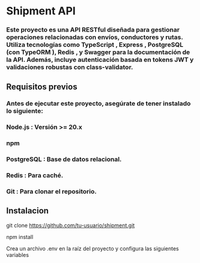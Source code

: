 # Shipment API

### Este proyecto es una API RESTful diseñada para gestionar operaciones relacionadas con envíos, conductores y rutas. Utiliza tecnologías como TypeScript , Express , PostgreSQL (con TypeORM ), Redis , y Swagger para la documentación de la API. Además, incluye autenticación basada en tokens JWT y validaciones robustas con class-validator.

## Requisitos previos
### Antes de ejecutar este proyecto, asegúrate de tener instalado lo siguiente:

### Node.js : Versión >= 20.x
### npm 
### PostgreSQL : Base de datos relacional.
### Redis : Para caché.
### Git : Para clonar el repositorio.

## Instalacion
git clone https://github.com/tu-usuario/shipment.git

npm install

Crea un archivo .env en la raíz del proyecto y configura las siguientes variables


